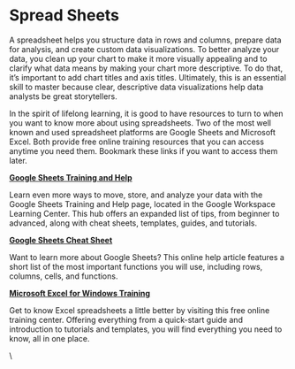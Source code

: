 # Spread Sheets

A spreadsheet helps you structure data in rows and columns, prepare data for analysis, and create custom data visualizations. To better analyze your data, you clean up your chart to make it more visually appealing and to clarify what data means by making your chart more descriptive. To do that, it’s important to add chart titles and axis titles. Ultimately, this is an essential skill to master because clear, descriptive data visualizations help data analysts be great storytellers.

In the spirit of lifelong learning, it is good to have resources to turn to when you want to know more about using spreadsheets. Two of the most well known and used spreadsheet platforms are Google Sheets and Microsoft Excel. Both provide free online training resources that you can access anytime you need them. Bookmark these links if you want to access them later.

[**Google Sheets Training and Help**](https://support.google.com/a/users/answer/9282959?visit\_id=637361702049227170-1815413770\&rd=1)

Learn even more ways to move, store, and analyze your data with the Google Sheets Training and Help page, located in the Google Workspace Learning Center. This hub offers an expanded list of tips, from beginner to advanced, along with cheat sheets, templates, guides, and tutorials.&#x20;

[**Google Sheets Cheat Sheet**](https://support.google.com/a/users/answer/9300022)

Want to learn more about Google Sheets? This online help article features a short list of the most important functions you will use, including rows, columns, cells, and functions.&#x20;

[**Microsoft Excel for Windows Training**](https://support.microsoft.com/en-us/office/excel-for-windows-training-9bc05390-e94c-46af-a5b3-d7c22f6990bb)

Get to know Excel spreadsheets a little better by visiting this free online training center. Offering everything from a quick-start guide and introduction to tutorials and templates, you will find everything you need to know, all in one place.

\
